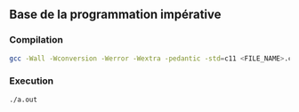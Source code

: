 ## Base de la programmation impérative

### Compilation

```bash
gcc -Wall -Wconversion -Werror -Wextra -pedantic -std=c11 <FILE_NAME>.c
```

### Execution

```bash
./a.out
```
